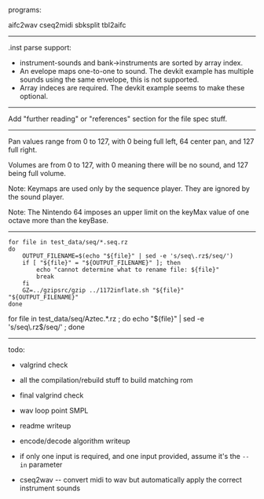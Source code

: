 programs:

aifc2wav
cseq2midi
sbksplit
tbl2aifc

-----

.inst parse support:

- instrument-sounds and bank->instruments are sorted by array index.
- An evelope maps one-to-one to sound. The devkit example has multiple sounds using the same envelope, this is not supported.
- Array indeces are required. The devkit example seems to make these optional.

-----

Add "further reading" or "references" section for the file spec stuff.

-----


Pan values range from 0 to 127, with 0 being full left, 64 center pan, and 127 full right.

Volumes are from 0 to 127, with 0 meaning there will be no sound, and 127 being full volume. 

Note: Keymaps are used only by the sequence player. They are ignored by the sound player. 

Note: The Nintendo 64 imposes an upper limit on the keyMax value of one octave more than the keyBase.

-----

```
for file in test_data/seq/*.seq.rz
do
    OUTPUT_FILENAME=$(echo "${file}" | sed -e 's/seq\.rz$/seq/')
    if [ "${file}" = "${OUTPUT_FILENAME}" ]; then
        echo "cannot determine what to rename file: ${file}"
        break
    fi
    GZ=../gzipsrc/gzip ../1172inflate.sh "${file}" "${OUTPUT_FILENAME}"
done
```

for file in test_data/seq/Aztec.*.rz ; do echo "${file}" | sed -e 's/seq\.rz$/seq/' ; done

-----

todo:

- valgrind check

- all the compilation/rebuild stuff to build matching rom

- final valgrind check

- wav loop point SMPL

- readme writeup

- encode/decode algorithm writeup

- if only one input is required, and one input provided, assume it's the `--in` parameter
- cseq2wav -- convert midi to wav but automatically apply the correct instrument sounds